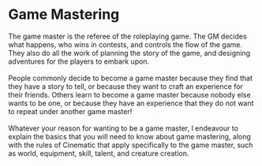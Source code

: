 # Game Mastering

The game master is the referee of the roleplaying game. The GM decides what happens, who wins in contests, and controls the flow of the game. They also do all the work of planning the story of the game, and designing adventures for the players to embark upon.\
\
People commonly decide to become a game master because they find that they have a story to tell, or because they want to craft an experience for their friends. Others learn to become a game master because nobody else wants to be one, or because they have an experience that they do not want to repeat under another game master!\
\
Whatever your reason for wanting to be a game master, I endeavour to explain the basics that you will need to know about game mastering, along with the rules of Cinematic that apply specifically to the game master, such as world, equipment, skill, talent, and creature creation.
